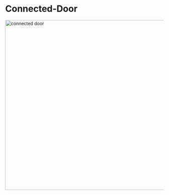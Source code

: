 # Connected-Door


<img width="538" alt="connected door" src="https://user-images.githubusercontent.com/54947603/109949208-6048d500-7cdb-11eb-86b6-bc4b1bc9050a.png">
